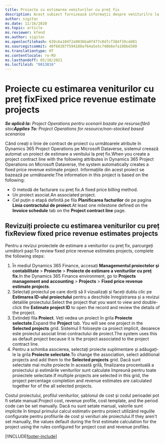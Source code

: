 ```yaml
---
title: Proiecte cu estimarea veniturilor cu preț fix
description: Acest subiect furnizează informații despre veniturilro la preț fix în proiecte.
author: sigitac
ms.date: 11/16/2020
ms.topic: article
ms.reviewer: kfend
ms.author: sigitac
ms.openlocfilehash: 639c6a104f2a90366a0f477c0d7cf384f19cdd81
ms.sourcegitcommit: 40f68387f594180af64a5e5c748b6efa188bd300
ms.translationtype: HT
ms.contentlocale: ro-RO
ms.lasthandoff: 05/10/2021
ms.locfileid: "6013816"
---
```

# <a name="fixed-price-revenue-estimate-projects"></a><span data-ttu-id="da578-103">Proiecte cu estimarea veniturilor cu preț fix</span><span class="sxs-lookup"><span data-stu-id="da578-103">Fixed price revenue estimate projects</span></span> 

<span data-ttu-id="da578-104">_**Se aplică la:** Project Operations pentru scenarii bazate pe resurse/fără stoc_</span><span class="sxs-lookup"><span data-stu-id="da578-104">_**Applies To:** Project Operations for resource/non-stocked based scenarios_</span></span>

<span data-ttu-id="da578-105">Când creați o linie de contract de proiect cu următoarele atribute în Dynamics 365 Project Operations pe Microsoft Dataverse, sistemul creează automat un proiect de estimare a venitului la preț fix.</span><span class="sxs-lookup"><span data-stu-id="da578-105">When you create a project contract line with the following attributes in Dynamics 365 Project Operations on Microsoft Dataverse, the system automatically creates a fixed price revenue estimate project.</span></span> <span data-ttu-id="da578-106">Informațiile din acest proiect se bazează pe următoarele:</span><span class="sxs-lookup"><span data-stu-id="da578-106">The information in this project is based on the following:</span></span>

  - <span data-ttu-id="da578-107">O metodă de facturare cu preț fix.</span><span class="sxs-lookup"><span data-stu-id="da578-107">A fixed price billing method.</span></span>
  - <span data-ttu-id="da578-108">Un proiect asociat.</span><span class="sxs-lookup"><span data-stu-id="da578-108">An associated project.</span></span>
  - <span data-ttu-id="da578-109">Cel puțin o etapă definită pe fila **Planificarea facturilor** de pe pagina **Linia contractului de proiect**.</span><span class="sxs-lookup"><span data-stu-id="da578-109">At least one milestone defined on the **Invoice schedule** tab on the **Project contract line** page.</span></span>

## <a name="review-fixed-price-revenue-estimates-projects"></a><span data-ttu-id="da578-110">Revizuiți proiecte cu estimarea veniturilor cu preț fix</span><span class="sxs-lookup"><span data-stu-id="da578-110">Review fixed price revenue estimates projects</span></span>
<span data-ttu-id="da578-111">Pentru a revizui proiectele de estimare a veniturilor cu preț fix, parcurgeți următorii pași:</span><span class="sxs-lookup"><span data-stu-id="da578-111">To review fixed price revenue estimates projects, complete the following steps:</span></span>

1. <span data-ttu-id="da578-112">În mediul Dynamics 365 Finance, accesați **Managementul proiectelor și contabilitate** > **Proiecte** > **Proiecte de estimare a veniturilor cu preț fix**.</span><span class="sxs-lookup"><span data-stu-id="da578-112">In the Dynamics 365 Finance environment, go to **Projects management and accounting** > **Projects** > **Fixed price revenue estimate projects**.</span></span>
2. <span data-ttu-id="da578-113">Selectați proiectul pe care doriți să îl vizualizați și faceți dublu clic pe **Estimarea ID-ului proiectului** pentru a deschide înregistrarea și a revizui detaliile proiectului.</span><span class="sxs-lookup"><span data-stu-id="da578-113">Select the project that you want to view and double-click the **Estimate project ID** to open the record and review the details of the project.</span></span>
3. <span data-ttu-id="da578-114">Extindeți fila **Proiect**. Veți vedea un proiect în grila **Proiecte selectate**.</span><span class="sxs-lookup"><span data-stu-id="da578-114">Expand the **Project** tab. You will see one project in the **Selected projects** grid.</span></span> <span data-ttu-id="da578-115">Sistemul îl folosește ca proiect implicit, deoarece este proiectul asociat liniei contractului de proiect.</span><span class="sxs-lookup"><span data-stu-id="da578-115">The system uses this as default project because it is the project associated to the project contract line.</span></span> 
4. <span data-ttu-id="da578-116">Pentru a schimba asocierea, selectați proiecte suplimentare și adăugați-le la grila **Proiecte selectate**.</span><span class="sxs-lookup"><span data-stu-id="da578-116">To change the association, select additional projects and add them to the **Selected projects** grid.</span></span> <span data-ttu-id="da578-117">Dacă sunt selectate mai multe proiecte în această grilă, finalizarea procentuală a proiectului și estimările veniturilor sunt calculate împreună pentru toate proiectele selectate.</span><span class="sxs-lookup"><span data-stu-id="da578-117">If multiple projects are selected in this grid, the project percentage completion and revenue estimates are calculated together for of the all selected projects.</span></span>

  <span data-ttu-id="da578-118">Costul proiectului, profilul veniturilor, șablonul de cost și codul perioadei pot fi setate manual.</span><span class="sxs-lookup"><span data-stu-id="da578-118">Project cost, revenue profile, cost template, and the period code can be set manually.</span></span> <span data-ttu-id="da578-119">Dacă nu sunt setate manual, valorile sunt implicite în timpul primului calcul estimativ pentru proiect utilizând regulile configurate pentru profilurile de cost și venituri ale proiectului.</span><span class="sxs-lookup"><span data-stu-id="da578-119">If they aren't set manually, the values default during the first estimate calculation for the project using the rules configured for project cost and revenue profiles.</span></span>



[!INCLUDE[footer-include](../includes/footer-banner.md)]